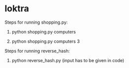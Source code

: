 # loktra

Steps for running shopping.py:

1. python shopping.py computers

2. python shopping.py computers 3         

Steps for running reverse_hash:

1. python reverse_hash.py (input has to be given in code)
